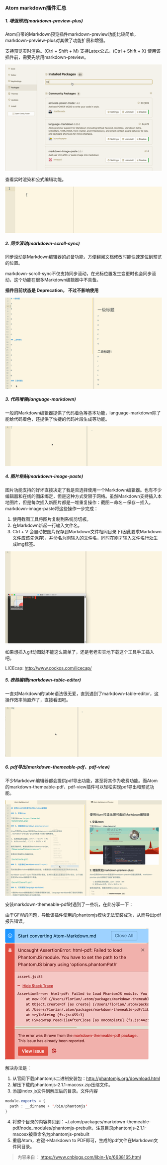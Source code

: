 ### Atom markdown插件汇总
##### 1. 增强预览(markdown-preview-plus)
Atom自带的Markdown预览插件markdown-preview功能比较简单，markdown-preview-plus对其做了功能扩展和增强。

支持预览实时渲染。(Ctrl + Shift + M)
支持Latex公式。(Ctrl + Shift + X)
使用该插件前，需要先禁用markdown-preview。

![](../pic/atom/2.1.1_markdown-preview-plus.gif)

查看实时渲染和公式编辑功能。

![](../pic/atom/2.1.2_markdown-latex.gif)
##### 2. 同步滚动(markdown-scroll-sync)
同步滚动是Markdown编辑器的必备功能，方便翻阅文档修改时能快速定位到预览的位置。

markdown-scroll-sync不仅支持同步滚动，在光标位置发生变更时也会同步滚动，这个功能在很多Markdown编辑器中不具备。

**插件目前状态是 Deprecation， 不过不影响使用**

![](../pic/atom/2.1.3_markdown-scroll-sync.gif)
##### 3. 代码增强(language-markdown)
一般的Markdown编辑器提供了代码着色等基本功能，language-markdown除了能给代码着色，还提供了快捷的代码片段生成等功能。

![](../pic/atom/2.1.4_language-markdown.gif)
##### 4. 图片粘贴(markdown-image-paste)
图片功能支持的好坏直接决定了我是否选择使用一个Markdown编辑器。也有不少编辑器和在线的图床绑定，但是这种方式受限于网络。虽然Markdown支持插入本地图片，但是每次插入新图片都是一堆重复操作：截图－命名－保存－插入。markdown-image-paste将这些操作一步完成：

1. 使用截图工具将图片复制到系统剪切板。
2. 在Markdown新起一行输入文件名。
3. Ctrl + V 会自动把图片保存到Markdown文件相同目录下(因此要求Markdown文件应该先保存)，并命名为刚输入的文件名，同时在刚才输入文件名行处生成img标签。

![](../pic/atom/2.1.5_markdown-image-paste.gif)

如果想插入gif动图就不能这么简单了，还是老老实实地下载这个工具手工插入吧。

LICEcap: http://www.cockos.com/licecap/
##### 5. 表格编辑(markdown-table-editor)
一直对Markdown的table语法很无爱，直到遇到了markdown-table-editor，这操作效率简直炸了，直接看图吧。

![](../pic/atom/2.1.6_markdown-table-editor.gif)
##### 6.  pdf导出(markdown-themeable-pdf、pdf-view)
不少Markdown编辑器都会提供pdf导出功能，甚至将其作为收费功能。而Atom的markdown-themeable-pdf、pdf-view插件可以轻松实现pdf导出和预览功能。

![](../pic/atom/2.1.7_markdown-themeable-pdf.gif)

安装markdown-themeable-pdf时遇到了一些坑，在此分享一下：

由于GFW的问题，导致该插件使用的phantomjs模块无法安装成功，从而导出pdf报告错误。

![](../pic/atom/2.1.8_phantomjs_error.png)

解决办法是：

1. 从官网下载phantomjs二进制安装包：http://phantomjs.org/download.html
2. 解压下载的phantomjs-2.1.1-macosx.zip压缩文件。
3. 添加index.js文件到解压后的目录。文件内容
```java
module.exports = {
  path : __dirname + '/bin/phantomjs'
}
```
4. 将整个目录的内容拷贝到：~/.atom/packages/markdown-themeable-pdf/node_modules/phantomjs-prebuilt，注意目录phantomjs-2.1.1-macosx被重命名为phantomjs-prebuilt
5. 重启Atom，右键->Markdown to PDF即可，生成的pdf文件在Markdown文件同目录。
> 内容来自： https://www.cnblogs.com/libin-1/p/6638165.html
